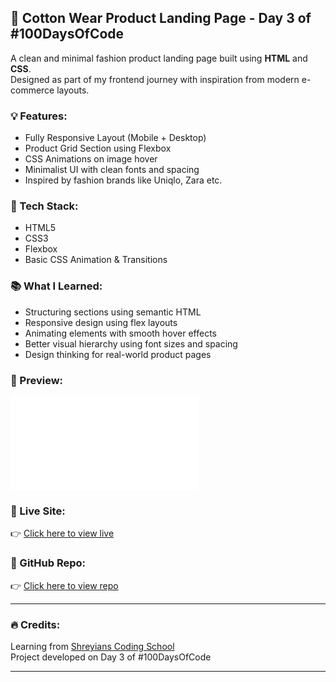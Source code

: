 
## 👕 Cotton Wear Product Landing Page - Day 3 of #100DaysOfCode

A clean and minimal fashion product landing page built using **HTML** and **CSS**.  
Designed as part of my frontend journey with inspiration from modern e-commerce layouts.

### 💡 Features:
- Fully Responsive Layout (Mobile + Desktop)
- Product Grid Section using Flexbox
- CSS Animations on image hover
- Minimalist UI with clean fonts and spacing
- Inspired by fashion brands like Uniqlo, Zara etc.

### 🔧 Tech Stack:
- HTML5  
- CSS3  
- Flexbox  
- Basic CSS Animation & Transitions  

### 📚 What I Learned:
- Structuring sections using semantic HTML  
- Responsive design using flex layouts  
- Animating elements with smooth hover effects  
- Better visual hierarchy using font sizes and spacing  
- Design thinking for real-world product pages  

### 📸 Preview:

![Preview](./Document.pdf)

### 🔗 Live Site:
👉 [Click here to view live](https://a-cotton-weave-designbypratik.netlify.app/)

### 📁 GitHub Repo:
👉 [Click here to view repo](https://github.com/Pratikkrsaurav/A-Cotton-Weave)

---

### 🔥 Credits:
Learning from [Shreyians Coding School](https://shreyians.com/)  
Project developed on Day 3 of #100DaysOfCode  

---
